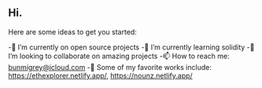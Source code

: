 ## Hi.



Here are some ideas to get you started:

-🔭 I’m currently on open source projects
-🌱 I’m currently learning solidity
-👯 I’m looking to collaborate on amazing projects
-📫 How to reach me: bunmigrey@icloud.com
-💞️ Some of my favorite works include: 
 https://ethexplorer.netlify.app/, https://nounz.netlify.app/

